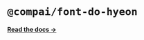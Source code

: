 # `@compai/font-do-hyeon`

[**Read the docs &rarr;**](https://components.ai/docs/typefaces/do-hyeon)
